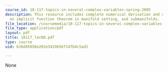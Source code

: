 ```yaml
---
course_id: 18-117-topics-in-several-complex-variables-spring-2005
description: This resource includes complete numerical derivation and description
  on implicit function theorem in manifold setting, and submanifolds.
file_location: /coursemedia/18-117-topics-in-several-complex-variables-spring-2005/626d45058e202e3419b56714fb4c5ad2_18117_lec08.pdf
file_type: application/pdf
layout: pdf
title: 18117_lec08.pdf
type: course
uid: 626d45058e202e3419b56714fb4c5ad2

---
```

None